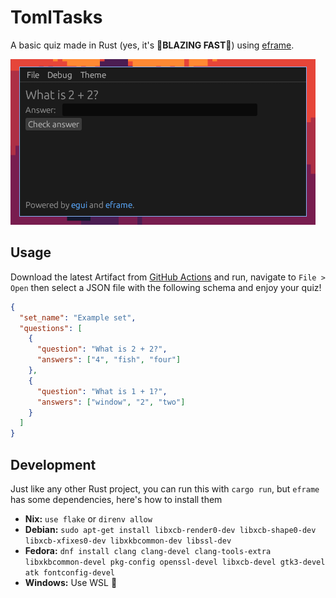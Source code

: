 # TomlTasks

A basic quiz made in Rust (yes, it's 🚀**BLAZING FAST**🚀) using [eframe](https://crates.io/crates/eframe).

![A demo of the application](.github/assets/demo.png)

## Usage

Download the latest Artifact from [GitHub Actions](https://github.com/zax71/tomltasks/actions) and run, navigate to `File > Open` then select a JSON file with the following schema and enjoy your quiz!

```json
{
  "set_name": "Example set",
  "questions": [
    {
      "question": "What is 2 + 2?",
      "answers": ["4", "fish", "four"]
    },
    {
      "question": "What is 1 + 1?",
      "answers": ["window", "2", "two"]
    }
  ]
}
```

## Development

Just like any other Rust project, you can run this with `cargo run`, but `eframe` has some dependencies, here's how to install them

- **Nix:** `use flake` or `direnv allow`
- **Debian:** `sudo apt-get install libxcb-render0-dev libxcb-shape0-dev libxcb-xfixes0-dev libxkbcommon-dev libssl-dev`
- **Fedora:** `dnf install clang clang-devel clang-tools-extra libxkbcommon-devel pkg-config openssl-devel libxcb-devel gtk3-devel atk fontconfig-devel`
- **Windows:** Use WSL 🤷
